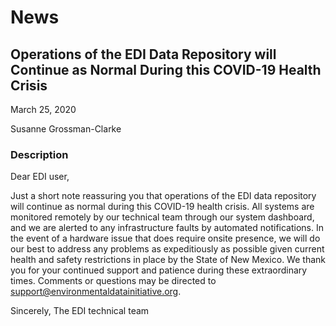 # News

## Operations of the EDI Data Repository will Continue as Normal During this COVID-19 Health Crisis

March 25, 2020

Susanne Grossman-Clarke

### Description



Dear EDI user,

Just a short note reassuring you that operations of the EDI data repository will continue as normal during this COVID-19 health crisis. All systems are monitored remotely by our technical team through our system dashboard, and we are alerted to any infrastructure faults by automated notifications. In the event of a hardware issue that does require onsite presence, we will do our best to address any problems as expeditiously as possible given current health and safety restrictions in place by the State of New Mexico. We thank you for your continued support and patience during these extraordinary times. Comments or questions may be directed to [support@environmentaldatainitiative.org](mailto:support@environmentaldatainitiative.org).

Sincerely,
The EDI technical team

<!-- News -->